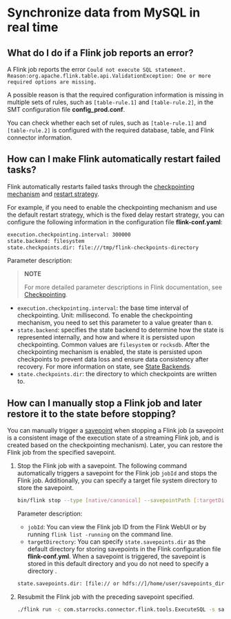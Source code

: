 # Synchronize data from MySQL in real time

## What do I do if a Flink job reports an error?

A Flink job reports the error `Could not execute SQL statement. Reason:org.apache.flink.table.api.ValidationException: One or more required options are missing.`

A possible reason is that the required configuration information is missing in multiple sets of rules, such as `[table-rule.1]` and `[table-rule.2]`, in the SMT configuration file **config_prod.conf**.

You can check whether each set of rules, such as `[table-rule.1]` and `[table-rule.2]` is configured with the required database, table, and Flink connector information.

## How can I make Flink automatically restart failed tasks?

Flink automatically restarts failed tasks through the [checkpointing mechanism](https://nightlies.apache.org/flink/flink-docs-master/docs/dev/datastream/fault-tolerance/checkpointing/) and [restart strategy](https://nightlies.apache.org/flink/flink-docs-release-1.15/docs/ops/state/task_failure_recovery/).

For example, if you need to enable the checkpointing mechanism and use the default restart strategy, which is the fixed delay restart strategy, you can configure the following information in the configuration file **flink-conf.yaml**:

```Bash
execution.checkpointing.interval: 300000
state.backend: filesystem
state.checkpoints.dir: file:///tmp/flink-checkpoints-directory
```

Parameter description:

> **NOTE**
>
> For more detailed parameter descriptions in Flink documentation, see [Checkpointing](https://nightlies.apache.org/flink/flink-docs-master/docs/dev/datastream/fault-tolerance/checkpointing/).

- `execution.checkpointing.interval`: the base time interval of checkpointing. Unit: millisecond. To enable the checkpointing mechanism, you need to set this parameter to a value greater than `0`.
- `state.backend`: specifies the state backend to determine how the state is represented internally, and how and where it is persisted upon checkpointing. Common values are `filesystem` or `rocksdb`. After the checkpointing mechanism is enabled, the state is persisted upon checkpoints to prevent data loss and ensure data consistency after recovery. For more information on state, see [State Backends](https://nightlies.apache.org/flink/flink-docs-master/docs/ops/state/state_backends/).
- `state.checkpoints.dir`: the directory to which checkpoints are written to.

## How can I manually stop a Flink job and later restore it to the state before stopping?

You can manually trigger a [savepoint](https://nightlies.apache.org/flink/flink-docs-master/docs/ops/state/savepoints/) when stopping a Flink job (a savepoint is a consistent image of the execution state of a streaming Flink job, and is created based on the checkpointing mechanism). Later, you can restore the Flink job from the specified savepoint.

1. Stop the Flink job with a savepoint. The following command automatically triggers a savepoint for the Flink job `jobId` and stops the Flink job. Additionally, you can specify a target file system directory to store the savepoint.

    ```Bash
    bin/flink stop --type [native/canonical] --savepointPath [:targetDirectory] :jobId
    ```

    Parameter description:

    - `jobId`: You can view the Flink job ID from the Flink WebUI or by running `flink list -running` on the command line.
    - `targetDirectory`: You can specify `state.savepoints.dir` as the default directory for storing savepoints in the Flink configuration file **flink-conf.yml**. When a savepoint is triggered, the savepoint is stored in this default directory and you do not need to specify a directory .

    ```Bash
    state.savepoints.dir: [file:// or hdfs://]/home/user/savepoints_dir
    ```

2. Resubmit the Flink job with the preceding savepoint specified.

    ```Bash
    ./flink run -c com.starrocks.connector.flink.tools.ExecuteSQL -s savepoints_dir/savepoints-xxxxxxxx flink-connector-starrocks-xxxx.jar -f flink-create.all.sql 
    ```
